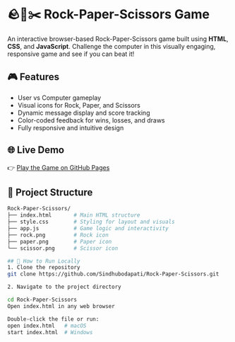 # 🪨📄✂️ Rock-Paper-Scissors Game

An interactive browser-based Rock-Paper-Scissors game built using **HTML**, **CSS**, and **JavaScript**. Challenge the computer in this visually engaging, responsive game and see if you can beat it!


## 🎮 Features

- User vs Computer gameplay
- Visual icons for Rock, Paper, and Scissors
- Dynamic message display and score tracking
- Color-coded feedback for wins, losses, and draws
- Fully responsive and intuitive design


## 🌐 Live Demo

👉 [Play the Game on GitHub Pages](https://sindhubodapati.github.io/Rock-Paper-Scissors/) 



## 📁 Project Structure

```bash
Rock-Paper-Scissors/
├── index.html       # Main HTML structure
├── style.css        # Styling for layout and visuals
├── app.js           # Game logic and interactivity
├── rock.png         # Rock icon
├── paper.png        # Paper icon
└── scissor.png      # Scissor icon

## 🚀 How to Run Locally
1. Clone the repository
git clone https://github.com/Sindhubodapati/Rock-Paper-Scissors.git

2. Navigate to the project directory

cd Rock-Paper-Scissors
Open index.html in any web browser

Double-click the file or run:
open index.html   # macOS
start index.html  # Windows



